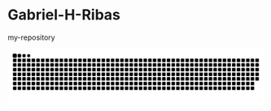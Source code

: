 # Gabriel-H-Ribas
my-repository

<picture align="center">
  <source media="(prefers-color-scheme: dark)" srcset="https://raw.githubusercontent.com/GabrielHenriqueRibas/GabrielHRibas/output/github-contribution-grid-snake-dark.svg">
  <source media="(prefers-color-scheme: light)" srcset="https://raw.githubusercontent.com/GabrielHenriqueRibas/GabrielHRibas/output/github-contribution-grid-snake-dark.svg">
  <img align="center" alt="github contribution grid snake animation" src="https://raw.githubusercontent.com/mari4souza/mari4souza/output/github-contribution-grid-snake.svg">
</picture>
